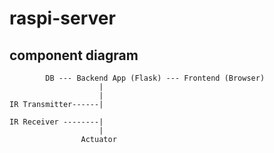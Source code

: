 # raspi-server

## component diagram

            DB --- Backend App (Flask) --- Frontend (Browser)
                        |
                        |
    IR Transmitter------|

    IR Receiver --------|
                        |
                    Actuator
